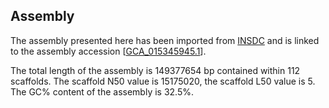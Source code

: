 **Assembly**
--------

The assembly presented here has been imported from [INSDC](http://www.insdc.org) and is linked to the assembly accession [[GCA\_015345945.1](http://www.ebi.ac.uk/ena/data/view/GCA_015345945.1)].

The total length of the assembly is 149377654 bp contained within 112 scaffolds.
The scaffold N50 value is 15175020, the scaffold L50 value is 5.
The GC% content of the assembly is 32.5%.
